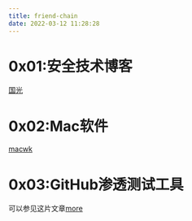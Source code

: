 ```yaml
---
title: friend-chain
date: 2022-03-12 11:28:28
---
```

# 0x01:安全技术博客
[国光](https://www.sqlsec.com/)

# 0x02:Mac软件
[macwk](https://www.macwk.com/)

# 0x03:GitHub渗透测试工具
可以参见这片文章[more]()